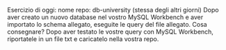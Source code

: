 Esercizio di oggi: nome repo: db-university (stessa degli altri giorni)
Dopo aver creato un nuovo database nel vostro MySQL Workbench e aver importato lo schema allegato, eseguite le query del file allegato.
Cosa consegnare?
Dopo aver testato le vostre query con MySQL Workbench, riportatele in un file txt e caricatelo nella vostra repo.
